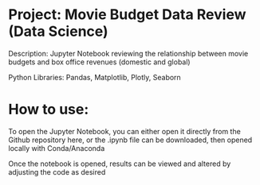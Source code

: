 # Project: Movie Budget Data Review (Data Science)

Description: Jupyter Notebook reviewing the relationship between movie budgets and box office revenues (domestic and global)

Python Libraries: Pandas, Matplotlib, Plotly, Seaborn

# How to use:

To open the Jupyter Notebook, you can either open it directly from the Github repository here, or the .ipynb file can be downloaded, then opened locally with Conda/Anaconda

Once the notebook is opened, results can be viewed and altered by adjusting the code as desired
